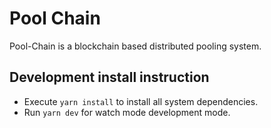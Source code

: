 # Pool Chain

Pool-Chain is a blockchain based distributed pooling system.

## Development install instruction

- Execute `yarn install` to install all system dependencies.
- Run `yarn dev` for watch mode development mode.
